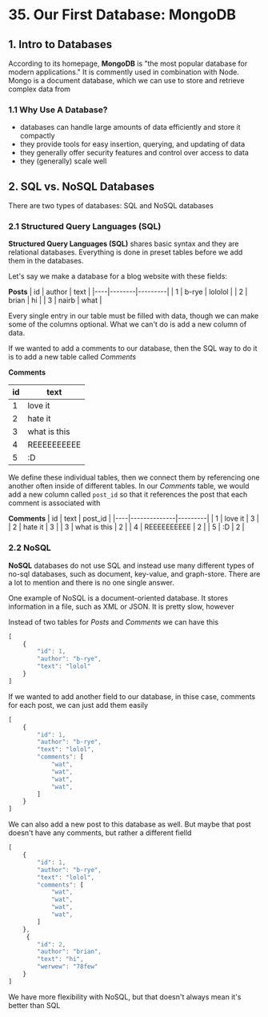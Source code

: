 # 35. Our First Database: MongoDB

## 1. Intro to Databases

According to its homepage, **MongoDB** is "the most popular database for modern applications." It is commently used in combination with Node. Mongo is a document database, which we can use to store and retrieve complex data from

### 1.1 Why Use A Database?

- databases can handle large amounts of data efficiently and store it compactly
- they provide tools for easy insertion, querying, and updating of data
- they generally offer security features and control over access to data
- they (generally) scale well

## 2. SQL vs. NoSQL Databases

There are two types of databases: SQL and NoSQL databases

### 2.1 Structured Query Languages (SQL)

**Structured Query Languages (SQL)** shares basic syntax and they are relational databases. Everything is done in preset tables before we add them in the databases. 

Let's say we make a database for a blog website with these fields:

**Posts**
| id | author | text    |
|----|--------|---------|
| 1  | b-rye  | lololol |
| 2  | brian  | hi      |
| 3  | nairb  | what    |

Every single entry in our table must be filled with data, though we can make some of the columns optional. What we can't do is add a new column of data. 

If we wanted to add a comments to our database, then the SQL way to do it is to add a new table called *Comments*

**Comments**

| id | text         |
|----|--------------|
| 1  | love it      |
| 2  | hate it      |
| 3  | what is this |
| 4  | REEEEEEEEEE  |
| 5  | :D           |

We define these individual tables, then we connect them by referencing one another often inside of different tables. In our *Comments* table, we would add a new column called `post_id` so that it references the post that each comment is associated with

**Comments**
| id | text         | post_id |
|----|--------------|---------|
| 1  | love it      | 3       |
| 2  | hate it      | 3       |
| 3  | what is this | 2       |
| 4  | REEEEEEEEEE  | 2       |
| 5  | :D           | 2       |

### 2.2 NoSQL

**NoSQL** databases do not use SQL and instead use many different types of no-sql databases, such as document, key-value, and graph-store. There are a lot to mention and there is no one single answer.

One example of NoSQL is a document-oriented database. It stores information in a file, such as XML or JSON. It is pretty slow, however

Instead of two tables for *Posts* and *Comments* we can have this

```js
[
    {
        "id": 1,
        "author": "b-rye",
        "text": "lolol"
    }
]
```

If we wanted to add another field to our database, in thise case, comments for each post, we can just add them easily

```js
[
    {
        "id": 1,
        "author": "b-rye",
        "text": "lolol",
        "comments": [
            "wat",
            "wat",
            "wat",
            "wat",
        ]
    }
]
```

We can also add a new post to this database as well. But maybe that post doesn't have any comments, but rather a different fielld


```js
[
    {
        "id": 1,
        "author": "b-rye",
        "text": "lolol",
        "comments": [
            "wat",
            "wat",
            "wat",
            "wat",
        ]
    },
     {
        "id": 2,
        "author": "brian",
        "text": "hi",
        "werwew": "78few"
    }
]
```

We have more flexibility with NoSQL, but that doesn't always mean it's better than SQL